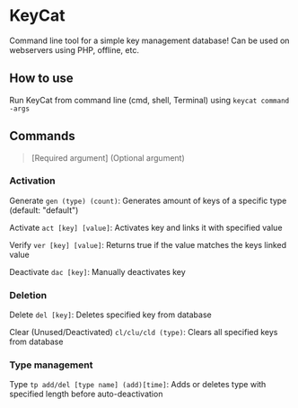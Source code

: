 # KeyCat
Command line tool for a simple key management database!
Can be used on webservers using PHP, offline, etc.

## How to use
Run KeyCat from command line (cmd, shell, Terminal) using `keycat command -args`

## Commands
> \[Required argument] \(Optional argument)

### Activation
Generate `gen (type) (count)`: Generates amount of keys of a specific type (default: "default")

Activate `act [key] [value]`: Activates key and links it with specified value

Verify `ver [key] [value]`: Returns true if the value matches the keys linked value

Deactivate `dac [key]`: Manually deactivates key

### Deletion
Delete `del [key]`: Deletes specified key from database

Clear (Unused/Deactivated) `cl/clu/cld (type)`: Clears all specified keys from database

### Type management
Type `tp add/del [type name] (add)[time]`: Adds or deletes type with specified length before auto-deactivation
